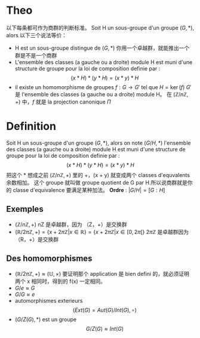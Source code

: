 # Theo
以下每条都可作为商群的判断标准。
Soit H un sous-groupe d'un groupe $(G,*)$, alors 以下三个说法等价：
- H est un sous-groupe distingue de $(G,*)$
	你用一个卓越群，就能推出一个群是不是一个商群
- L'ensemble des classes (a gauche ou a droite) module H est muni d'une structure de groupe pour la loi de composition definie par :
$$
(x * H) * (y * H) = (x * y) * H
$$
- il existe un homomorphisme de groupes $f:G \longrightarrow G'$ tel que $H = \ker(f)$
	$G'$ 是 l'ensemble des classes (a gauche ou a droite) module H。
	在 $(\mathbb{Z}/n\mathbb{Z},+)$ 中，$f$ 就是 la projection canonique $\Pi$
# Definition
Soit H un sous-groupe d'un groupe $(G,*)$, alors on note $(G/H,*)$  l'ensemble des classes (a gauche ou a droite) module H est muni d'une structure de groupe pour la loi de composition definie par :
$$
(x * H) * (y * H) = (x * y) * H
$$
	把这个 \* 想成之前 $(\mathbb{Z}/n\mathbb{Z},+)$ 里的 +，(x + y) 就变成两个 classes d'equvalents 余数相加。
这个 groupe 就叫做 groupe quotient de G par H.所以说商群就是你的 classe d'equivalence 要满足某种加法。
**Ordre** : $|G/H| = [G:H]$

## Exemples
- $(\mathbb{Z}/n\mathbb{Z},+)$
	nZ 是卓越群，因为 （Z，+）是交换群
- $(\mathbb{R}/2 \pi \mathbb{Z}, +) = \{ x + 2\pi \mathbb{Z}|x \in \mathbb{R} \} = \{ x + 2\pi \mathbb{Z}|x \in [0,2\pi[ \}$
	$2\pi \mathbb{Z}$ 是卓越群因为 （R，+）是交换群

## Des homomorphismes
- $(\mathbb{R}/2 \pi \mathbb{Z},+) \approx (\mathbb{U}, \times)$
	要证明那个 application 是 bien defini 的，就必须证明 两个 x 相同时，得到的 f(x) 一定相同。
- $G/{e} \approx G$
- $G/G \approx {e}$
- automorphismes exterieurs
$$
(Ext(G) = Aut(G)/Int(G), \circ)
$$
- $(G/Z(G),*)$ est un groupe
$$
G/Z(G) \approx Int(G)
$$
